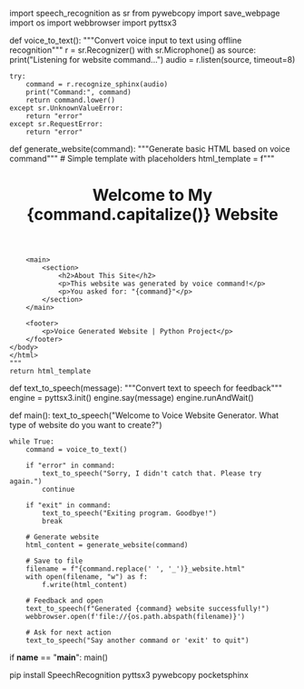 
import speech_recognition as sr
from pywebcopy import save_webpage
import os
import webbrowser
import pyttsx3

def voice_to_text():
    """Convert voice input to text using offline recognition"""
    r = sr.Recognizer()
    with sr.Microphone() as source:
        print("Listening for website command...")
        audio = r.listen(source, timeout=8)
    
    try:
        command = r.recognize_sphinx(audio)
        print("Command:", command)
        return command.lower()
    except sr.UnknownValueError:
        return "error"
    except sr.RequestError:
        return "error"

def generate_website(command):
    """Generate basic HTML based on voice command"""
    # Simple template with placeholders
    html_template = f"""
    <!DOCTYPE html>
    <html>
    <head>
        <title>{command.capitalize()} Site</title>
        <style>
            body {{ font-family: Arial, sans-serif; margin: 40px; }}
            header {{ background-color: #f0f0f0; padding: 20px; text-align: center; }}
            main {{ margin: 20px; }}
            footer {{ background-color: #333; color: white; text-align: center; padding: 10px; }}
        </style>
    </head>
    <body>
        <header>
            <h1>Welcome to My {command.capitalize()} Website</h1>
        </header>
        
        <main>
            <section>
                <h2>About This Site</h2>
                <p>This website was generated by voice command!</p>
                <p>You asked for: "{command}"</p>
            </section>
        </main>
        
        <footer>
            <p>Voice Generated Website | Python Project</p>
        </footer>
    </body>
    </html>
    """
    return html_template

def text_to_speech(message):
    """Convert text to speech for feedback"""
    engine = pyttsx3.init()
    engine.say(message)
    engine.runAndWait()

def main():
    text_to_speech("Welcome to Voice Website Generator. What type of website do you want to create?")
    
    while True:
        command = voice_to_text()
        
        if "error" in command:
            text_to_speech("Sorry, I didn't catch that. Please try again.")
            continue
            
        if "exit" in command:
            text_to_speech("Exiting program. Goodbye!")
            break
            
        # Generate website
        html_content = generate_website(command)
        
        # Save to file
        filename = f"{command.replace(' ', '_')}_website.html"
        with open(filename, "w") as f:
            f.write(html_content)
        
        # Feedback and open
        text_to_speech(f"Generated {command} website successfully!")
        webbrowser.open(f'file://{os.path.abspath(filename)}')
        
        # Ask for next action
        text_to_speech("Say another command or 'exit' to quit")

if __name__ == "__main__":
    main()



pip install SpeechRecognition pyttsx3 pywebcopy pocketsphinx